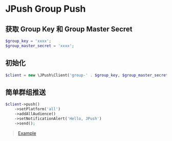 # JPush Group Push

## 获取 Group Key 和 Group Master Secret

```php
$group_key = 'xxxx';
$group_master_secret = 'xxxx';
```

##  初始化


```php
$client = new \JPush\Client('group-' . $group_key, $group_master_secret);
```

## 简单群组推送

```php
$client->push()
    ->setPlatform('all')
    ->addAllAudience()
    ->setNotificationAlert('Hello, JPush')
    ->send();
```

> [Example](https://github.com/jpush/jpush-api-php-client/blob/master/examples/push_example.php)

